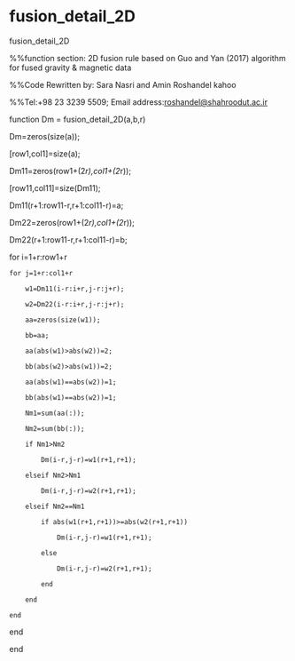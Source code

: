 # fusion_detail_2D

fusion_detail_2D

%%function section: 2D fusion rule based on Guo and Yan (2017) algorithm for fused gravity & magnetic data

%%Code Rewritten by: Sara Nasri and Amin Roshandel kahoo

%%Tel:+98 23 3239 5509; Email address:roshandel@shahroodut.ac.ir

function Dm = fusion_detail_2D(a,b,r)

Dm=zeros(size(a));

[row1,col1]=size(a);

Dm11=zeros(row1+(2*r),col1+(2*r));

[row11,col11]=size(Dm11);

Dm11(r+1:row11-r,r+1:col11-r)=a;

Dm22=zeros(row1+(2*r),col1+(2*r));

Dm22(r+1:row11-r,r+1:col11-r)=b;

for i=1+r:row1+r

    for j=1+r:col1+r
    
        w1=Dm11(i-r:i+r,j-r:j+r);
        
        w2=Dm22(i-r:i+r,j-r:j+r);
        
        aa=zeros(size(w1));
        
        bb=aa;
        
        aa(abs(w1)>abs(w2))=2;
        
        bb(abs(w2)>abs(w1))=2;
        
        aa(abs(w1)==abs(w2))=1;
        
        bb(abs(w1)==abs(w2))=1;
        
        Nm1=sum(aa(:));
        
        Nm2=sum(bb(:));
        
        if Nm1>Nm2
        
            Dm(i-r,j-r)=w1(r+1,r+1);
            
        elseif Nm2>Nm1
        
            Dm(i-r,j-r)=w2(r+1,r+1);
            
        elseif Nm2==Nm1
        
            if abs(w1(r+1,r+1))>=abs(w2(r+1,r+1))
            
                Dm(i-r,j-r)=w1(r+1,r+1);
                
            else
            
                Dm(i-r,j-r)=w2(r+1,r+1);
                
            end
            
        end
        
    end
    
end

end
